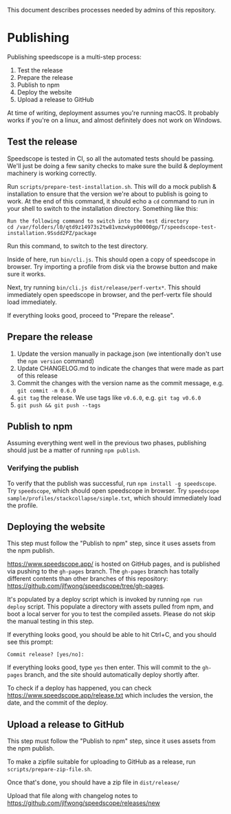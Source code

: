 This document describes processes needed by admins of this repository.

# Publishing

Publishing speedscope is a multi-step process:

1.  Test the release
2.  Prepare the release
3.  Publish to npm
4.  Deploy the website
5.  Upload a release to GitHub

At time of writing, deployment assumes you're running macOS. It probably
works if you're on a linux, and almost definitely does not work on Windows.

## Test the release

Speedscope is tested in CI, so all the automated tests should be passing. We'll
just be doing a few sanity checks to make sure the build & deployment machinery is working correctly.

Run `scripts/prepare-test-installation.sh`. This will do a mock publish &
installation to ensure that the version we're about to publish is going to
work. At the end of this command, it should echo a `cd` command to run in your shell
to switch to the installation directory. Something like this:

```
Run the following command to switch into the test directory
cd /var/folders/l0/qtd9z14973s2tw81vmzwkyp00000gp/T/speedscope-test-installation.9Ssdd2PZ/package
```

Run this command, to switch to the test directory.

Inside of here, run `bin/cli.js`. This should open a copy of speedscope in browser.
Try importing a profile from disk via the browse button and make sure it works.

Next, try running `bin/cli.js dist/release/perf-vertx*`. This should immediately open
speedscope in browser, and the perf-vertx file should load immediately.

If everything looks good, proceed to "Prepare the release".

## Prepare the release

1.  Update the version manually in package.json (we intentionally don't use the `npm version` command)
2.  Update CHANGELOG.md to indicate the changes that were made as part of this release
3.  Commit the changes with the version name as the commit message, e.g. `git commit -m 0.6.0`
4.  `git tag` the release. We use tags like `v0.6.0`, e.g. `git tag v0.6.0`
5.  `git push && git push --tags`

## Publish to npm

Assuming everything went well in the previous two phases, publishing should just be
a matter of running `npm publish`.

### Verifying the publish

To verify that the publish was successful, run `npm install -g speedscope`.
Try `speedscope`, which should open speedscope in browser.
Try `speedscope sample/profiles/stackcollapse/simple.txt`, which should immediately load the profile.

## Deploying the website

This step must follow the "Publish to npm" step, since it uses assets from
the npm publish.

https://www.speedscope.app/ is hosted on GitHub pages, and is published via pushing
to the `gh-pages` branch. The `gh-pages` branch has totally different contents than
other branches of this repository: https://github.com/jlfwong/speedscope/tree/gh-pages.

It's populated by a deploy script which is invoked by running `npm run deploy` script. This populate a directory with assets pulled from npm, and
boot a local server for you to test the compiled assets. Please do not skip
the manual testing in this step.

If everything looks good, you should be able to hit Ctrl+C, and you should see this prompt:

```
Commit release? [yes/no]:
```

If everything looks good, type `yes` then enter. This will commit to the `gh-pages` branch, and the site should automatically deploy shortly after.

To check if a deploy has happened, you can check https://www.speedscope.app/release.txt
which includes the version, the date, and the commit of the deploy.

## Upload a release to GitHub

This step must follow the "Publish to npm" step, since it uses assets from
the npm publish.

To make a zipfile suitable for uploading to GitHub as a release, run `scripts/prepare-zip-file.sh`.

Once that's done, you should have a zip file in `dist/release/`

Upload that file along with changelog notes to https://github.com/jlfwong/speedscope/releases/new
